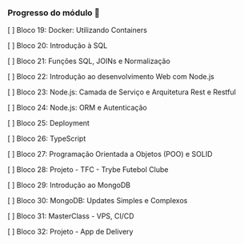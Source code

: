 ### **Progresso do módulo** 🚀


[ ] Bloco 19: Docker: Utilizando Containers

[ ] Bloco 20: Introdução à SQL

[ ] Bloco 21: Funções SQL, JOINs e Normalização

[ ] Bloco 22: Introdução ao desenvolvimento Web com Node.js

[ ] Bloco 23: Node.js: Camada de Serviço e Arquitetura Rest e Restful

[ ] Bloco 24: Node.js: ORM e Autenticação

[ ] Bloco 25: Deployment

[ ] Bloco 26: TypeScript

[ ] Bloco 27: Programação Orientada a Objetos (POO) e SOLID

[ ] Bloco 28: Projeto - TFC - Trybe Futebol Clube

[ ] Bloco 29: Introdução ao MongoDB

[ ] Bloco 30: MongoDB: Updates Simples e Complexos

[ ] Bloco 31: MasterClass - VPS, CI/CD

[ ] Bloco 32: Projeto - App de Delivery
